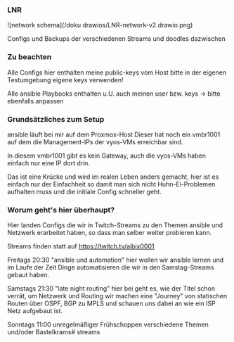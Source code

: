 ### LNR

![network schema](/doku drawios/LNR-network-v2.drawio.png)

Configs und Backups der verschiedenen Streams und doodles dazwischen

### Zu beachten

Alle Configs hier enthalten meine public-keys vom Host
bitte in der eigenen Testumgebung eigene keys verwenden!

Alle ansible Playbooks enthalten u.U. auch meinen user bzw. keys
-> bitte ebenfalls anpassen

### Grundsätzliches zum Setup

ansible läuft bei mir auf dem Proxmox-Host
Dieser hat noch ein vmbr1001 auf dem die Management-IPs
der vyos-VMs erreichbar sind.

In diesem vmbr1001 gibt es kein Gateway, auch die vyos-VMs haben
einfach nur eine IP dort drin.

Das ist eine Krücke und wird im realen Leben anders gemacht,
hier ist es einfach nur der Einfachheit so damit man sich nicht
Huhn-Ei-Problemen aufhalten muss und die initiale Config schneller geht.

### Worum geht's hier überhaupt?

Hier landen Configs die wir in Twitch-Streams zu den Themen ansible und Netzwerk
erarbeitet haben, so dass man selber weiter probieren kann.

Streams finden statt auf https://twitch.tv/aibix0001

Freitags 20:30 "ansible und automation"
	 hier wollen wir ansible lernen und im Laufe der Zeit Dinge
	 automatisieren die wir in den Samstag-Streams gebaut haben.

Samstags 21:30 "late night routing"
	 hier bei geht es, wie der Titel schon verrät, um Netzwerk und Routing
	 wir machen eine "Journey" von statischen Routen über OSPF, BGP zu MPLS
	 und schauen uns dabei an wie ein ISP Netz aufgebaut ist.

Sonntags 11:00 unregelmäßiger Frühschoppen
	 verschiedene Themen und/oder Bastelkrams# streams
